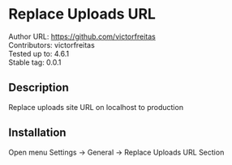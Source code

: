 # Replace Uploads URL
Author URL: https://github.com/victorfreitas  
Contributors: victorfreitas  
Tested up to: 4.6.1  
Stable tag: 0.0.1  

## Description

Replace uploads site URL on localhost to production

## Installation

Open menu Settings -> General -> Replace Uploads URL Section
